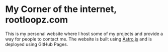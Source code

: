 # My Corner of the internet, rootloopz.com

This is my personal website where I host some of my projects and provide a way for people to contact me. The website is built using [Astro.js](https://astro.build/) and is deployed using GitHub Pages.
